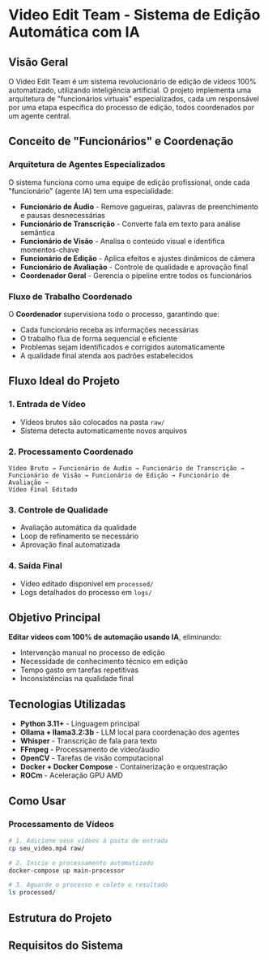 # Video Edit Team - Sistema de Edição Automática com IA

## Visão Geral

O Video Edit Team é um sistema revolucionário de edição de vídeos 100% automatizado, utilizando inteligência artificial. O projeto implementa uma arquitetura de "funcionários virtuais" especializados, cada um responsável por uma etapa específica do processo de edição, todos coordenados por um agente central.

## Conceito de "Funcionários" e Coordenação

### Arquitetura de Agentes Especializados

O sistema funciona como uma equipe de edição profissional, onde cada "funcionário" (agente IA) tem uma especialidade:

- **Funcionário de Áudio** - Remove gagueiras, palavras de preenchimento e pausas desnecessárias
- **Funcionário de Transcrição** - Converte fala em texto para análise semântica
- **Funcionário de Visão** - Analisa o conteúdo visual e identifica momentos-chave
- **Funcionário de Edição** - Aplica efeitos e ajustes dinâmicos de câmera
- **Funcionário de Avaliação** - Controle de qualidade e aprovação final
- **Coordenador Geral** - Gerencia o pipeline entre todos os funcionários

### Fluxo de Trabalho Coordenado

O **Coordenador** supervisiona todo o processo, garantindo que:
- Cada funcionário receba as informações necessárias
- O trabalho flua de forma sequencial e eficiente
- Problemas sejam identificados e corrigidos automaticamente
- A qualidade final atenda aos padrões estabelecidos

## Fluxo Ideal do Projeto

### 1. **Entrada de Vídeo**
- Vídeos brutos são colocados na pasta `raw/`
- Sistema detecta automaticamente novos arquivos

### 2. **Processamento Coordenado**
```
Vídeo Bruto → Funcionário de Áudio → Funcionário de Transcrição → 
Funcionário de Visão → Funcionário de Edição → Funcionário de Avaliação → 
Vídeo Final Editado
```

### 3. **Controle de Qualidade**
- Avaliação automática da qualidade
- Loop de refinamento se necessário
- Aprovação final automatizada

### 4. **Saída Final**
- Vídeo editado disponível em `processed/`
- Logs detalhados do processo em `logs/`

## Objetivo Principal

**Editar vídeos com 100% de automação usando IA**, eliminando:
- Intervenção manual no processo de edição
- Necessidade de conhecimento técnico em edição
- Tempo gasto em tarefas repetitivas
- Inconsistências na qualidade final

## Tecnologias Utilizadas

- **Python 3.11+** - Linguagem principal
- **Ollama + llama3.2:3b** - LLM local para coordenação dos agentes
- **Whisper** - Transcrição de fala para texto
- **FFmpeg** - Processamento de vídeo/áudio
- **OpenCV** - Tarefas de visão computacional
- **Docker + Docker Compose** - Containerização e orquestração
- **ROCm** - Aceleração GPU AMD

## Como Usar


### Processamento de Vídeos
```bash
# 1. Adicione seus vídeos à pasta de entrada
cp seu_video.mp4 raw/

# 2. Inicie o processamento automatizado
docker-compose up main-processor

# 3. Aguarde o processo e colete o resultado
ls processed/
```

## Estrutura do Projeto


## Requisitos do Sistema
